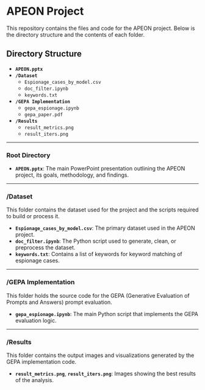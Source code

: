 # APEON Project

This repository contains the files and code for the APEON project. Below is the directory structure and the contents of each folder.

## Directory Structure
* **`APEON.pptx`**
* **`/Dataset`**
    * `Espionage_cases_by_model.csv`
    * `doc_filter.ipynb`
    * `keywords.txt`
* **`/GEPA Implementation`**
    * `gepa_espionage.ipynb`
    * `gepa_paper.pdf`
* **`/Results`**
    * `result_metrics.png`
    * `result_iters.png`

---

### Root Directory

* **`APEON.pptx`**: The main PowerPoint presentation outlining the APEON project, its goals, methodology, and findings.

---

### /Dataset

This folder contains the dataset used for the project and the scripts required to build or process it.

* **`Espionage_cases_by_model.csv`**: The primary dataset used in the APEON project.
* **`doc_filter.ipynb`**: The Python script used to generate, clean, or preprocess the dataset.
* **`keywords.txt`**: Contains a list of keywords for keyword matching of espionage cases.

---

### /GEPA Implementation

This folder holds the source code for the GEPA (Generative Evaluation of Prompts and Answers) prompt evaluation.

* **`gepa_espionage.ipynb`**: The main Python script that implements the GEPA evaluation logic.

---

### /Results

This folder contains the output images and visualizations generated by the GEPA implementation code.

* **`result_metrics.png`**, **`result_iters.png`**: Images showing the best results of the analysis.
